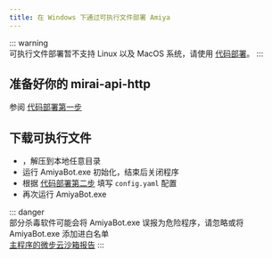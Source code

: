```yaml
---
title: 在 Windows 下通过可执行文件部署 Amiya
---
```


::: warning <br>
可执行文件部署暂不支持 Linux 以及 MacOS 系统，请使用 [代码部署](/docs/deployByCode)。
:::

## 准备好你的 mirai-api-http

参阅 [代码部署第一步](/docs/deployByCode.html#准备好你的-mirai-api-http)

## 下载可执行文件

- <downloadPack />，解压到本地任意目录
- 运行 AmiyaBot.exe 初始化，结束后关闭程序
- 根据 [代码部署第二步](/docs/deployByCode.html#配置-config-yaml) 填写 `config.yaml` 配置
- 再次运行 AmiyaBot.exe

::: danger <br>
部分杀毒软件可能会将 AmiyaBot.exe 误报为危险程序，请忽略或将 AmiyaBot.exe 添加进白名单<br>
[主程序的微步云沙箱报告](https://s.threatbook.cn/report/file/3b89ac2fe7a43d3ec8a997f6eeb89f15bccc73addfd08f6d8b5498bc9b4ba96f/?env=win7_sp1_enx64_office2013)
:::
